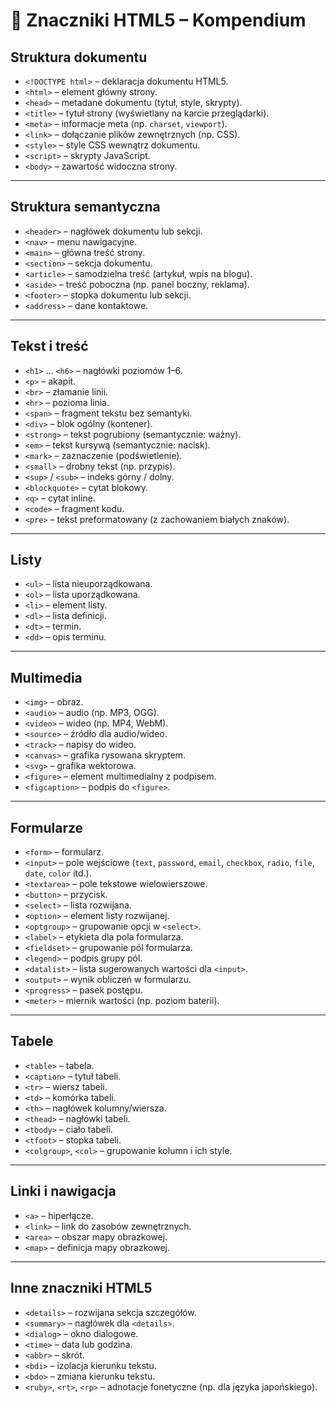 # 📘 Znaczniki HTML5 – Kompendium

## Struktura dokumentu
- `<!DOCTYPE html>` – deklaracja dokumentu HTML5.  
- `<html>` – element główny strony.  
- `<head>` – metadane dokumentu (tytuł, style, skrypty).  
- `<title>` – tytuł strony (wyświetlany na karcie przeglądarki).  
- `<meta>` – informacje meta (np. `charset`, `viewport`).  
- `<link>` – dołączanie plików zewnętrznych (np. CSS).  
- `<style>` – style CSS wewnątrz dokumentu.  
- `<script>` – skrypty JavaScript.  
- `<body>` – zawartość widoczna strony.  

---

## Struktura semantyczna
- `<header>` – nagłówek dokumentu lub sekcji.  
- `<nav>` – menu nawigacyjne.  
- `<main>` – główna treść strony.  
- `<section>` – sekcja dokumentu.  
- `<article>` – samodzielna treść (artykuł, wpis na blogu).  
- `<aside>` – treść poboczna (np. panel boczny, reklama).  
- `<footer>` – stopka dokumentu lub sekcji.  
- `<address>` – dane kontaktowe.  

---

## Tekst i treść
- `<h1>` … `<h6>` – nagłówki poziomów 1–6.  
- `<p>` – akapit.  
- `<br>` – złamanie linii.  
- `<hr>` – pozioma linia.  
- `<span>` – fragment tekstu bez semantyki.  
- `<div>` – blok ogólny (kontener).  
- `<strong>` – tekst pogrubiony (semantycznie: ważny).  
- `<em>` – tekst kursywą (semantycznie: nacisk).  
- `<mark>` – zaznaczenie (podświetlenie).  
- `<small>` – drobny tekst (np. przypis).  
- `<sup>` / `<sub>` – indeks górny / dolny.  
- `<blockquote>` – cytat blokowy.  
- `<q>` – cytat inline.  
- `<code>` – fragment kodu.  
- `<pre>` – tekst preformatowany (z zachowaniem białych znaków).  

---

## Listy
- `<ul>` – lista nieuporządkowana.  
- `<ol>` – lista uporządkowana.  
- `<li>` – element listy.  
- `<dl>` – lista definicji.  
- `<dt>` – termin.  
- `<dd>` – opis terminu.  

---

## Multimedia
- `<img>` – obraz.  
- `<audio>` – audio (np. MP3, OGG).  
- `<video>` – wideo (np. MP4, WebM).  
- `<source>` – źródło dla audio/wideo.  
- `<track>` – napisy do wideo.  
- `<canvas>` – grafika rysowana skryptem.  
- `<svg>` – grafika wektorowa.  
- `<figure>` – element multimedialny z podpisem.  
- `<figcaption>` – podpis do `<figure>`.  

---

## Formularze
- `<form>` – formularz.  
- `<input>` – pole wejściowe (`text`, `password`, `email`, `checkbox`, `radio`, `file`, `date`, `color` itd.).  
- `<textarea>` – pole tekstowe wielowierszowe.  
- `<button>` – przycisk.  
- `<select>` – lista rozwijana.  
- `<option>` – element listy rozwijanej.  
- `<optgroup>` – grupowanie opcji w `<select>`.  
- `<label>` – etykieta dla pola formularza.  
- `<fieldset>` – grupowanie pól formularza.  
- `<legend>` – podpis grupy pól.  
- `<datalist>` – lista sugerowanych wartości dla `<input>`.  
- `<output>` – wynik obliczeń w formularzu.  
- `<progress>` – pasek postępu.  
- `<meter>` – miernik wartości (np. poziom baterii).  

---

## Tabele
- `<table>` – tabela.  
- `<caption>` – tytuł tabeli.  
- `<tr>` – wiersz tabeli.  
- `<td>` – komórka tabeli.  
- `<th>` – nagłówek kolumny/wiersza.  
- `<thead>` – nagłówki tabeli.  
- `<tbody>` – ciało tabeli.  
- `<tfoot>` – stopka tabeli.  
- `<colgroup>`, `<col>` – grupowanie kolumn i ich style.  

---

## Linki i nawigacja
- `<a>` – hiperłącze.  
- `<link>` – link do zasobów zewnętrznych.  
- `<area>` – obszar mapy obrazkowej.  
- `<map>` – definicja mapy obrazkowej.  

---

## Inne znaczniki HTML5
- `<details>` – rozwijana sekcja szczegółów.  
- `<summary>` – nagłówek dla `<details>`.  
- `<dialog>` – okno dialogowe.  
- `<time>` – data lub godzina.  
- `<abbr>` – skrót.  
- `<bdi>` – izolacja kierunku tekstu.  
- `<bdo>` – zmiana kierunku tekstu.  
- `<ruby>`, `<rt>`, `<rp>` – adnotacje fonetyczne (np. dla języka japońskiego).  
